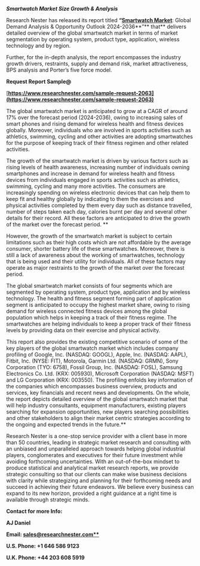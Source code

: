 ﻿***Smartwatch Market Size Growth & Analysis***

Research Nester has released its report titled **“[Smartwatch Market](https://www.researchnester.com/reports/smartwatch-market/2063)**: Global Demand Analysis & Opportunity Outlook 2024-2036**”** that** delivers detailed overview of the global smartwatch market in terms of market segmentation by operating system, product type, application, wireless technology and by region.

Further, for the in-depth analysis, the report encompasses the industry growth drivers, restraints, supply and demand risk, market attractiveness, BPS analysis and Porter’s five force model.

**Request Report Sample@**

[**https://www.researchnester.com/sample-request-2063](https://www.researchnester.com/sample-request-2063)** 

The global smartwatch market is anticipated to grow at a CAGR of around 17% over the forecast period (2024-2036), owing to increasing sales of smart phones and rising demand for wireless health and fitness devices globally. Moreover, individuals who are involved in sports activities such as athletics, swimming, cycling and other activities are adopting smartwatches for the purpose of keeping track of their fitness regimen and other related activities. 

The growth of the smartwatch market is driven by various factors such as rising levels of health awareness, increasing number of individuals owning smartphones and increase in demand for wireless health and fitness devices from individuals engaged in sports activities such as athletics, swimming, cycling and many more activities. The consumers are increasingly spending on wireless electronic devices that can help them to keep fit and healthy globally by indicating to them the exercises and physical activities completed by them every day such as distance travelled, number of steps taken each day, calories burnt per day and several other details for their record. All these factors are anticipated to drive the growth of the market over the forecast period. 
**


However, the growth of the smartwatch market is subject to certain limitations such as their high costs which are not affordable by the average consumer, shorter battery life of these smartwatches. Moreover, there is still a lack of awareness about the working of smartwatches, technology that is being used and their utility for individuals. All of these factors may operate as major restraints to the growth of the market over the forecast period.    

The global smartwatch market consists of four segments which are segmented by operating system, product type, application and by wireless technology. The health and fitness segment forming part of application segment is anticipated to occupy the highest market share, owing to rising demand for wireless connected fitness devices among the global population which helps in keeping a track of their fitness regime. The smartwatches are helping individuals to keep a proper track of their fitness levels by providing data on their exercise and physical activity.     

This report also provides the existing competitive scenario of some of the key players of the global smartwatch market which includes company profiling of Google, Inc. (NASDAQ: GOOGL), Apple, Inc. (NASDAQ: AAPL), Fitbit, Inc. (NYSE: FIT), Motorola, Garmin Ltd. (NASDAQ: GRMN), Sony Corporation (TYO: 6758), Fossil Group, Inc. (NASDAQ: FOSL), Samsung Electronics Co. Ltd. (KRX: 005930), Microsoft Corporation (NASDAQ: MSFT) and LG Corporation (KRX: 003550). The profiling enfolds key information of the companies which encompasses business overview, products and services, key financials and recent news and developments. On the whole, the report depicts detailed overview of the global smartwatch market that will help industry consultants, equipment manufacturers, existing players searching for expansion opportunities, new players searching possibilities and other stakeholders to align their market centric strategies according to the ongoing and expected trends in the future.** 

Research Nester is a one-stop service provider with a client base in more than 50 countries, leading in strategic market research and consulting with an unbiased and unparalleled approach towards helping global industrial players, conglomerates and executives for their future investment while avoiding forthcoming uncertainties. With an out-of-the-box mindset to produce statistical and analytical market research reports, we provide strategic consulting so that our clients can make wise business decisions with clarity while strategizing and planning for their forthcoming needs and succeed in achieving their future endeavors. We believe every business can expand to its new horizon, provided a right guidance at a right time is available through strategic minds. 

**Contact for more Info:**

**AJ Daniel**

**Email: [sales@researchnester.com**](mailto:sales@researchnester.com)**

**U.S. Phone: +1 646 586 9123** 

**U.K. Phone: +44 203 608 5919**



